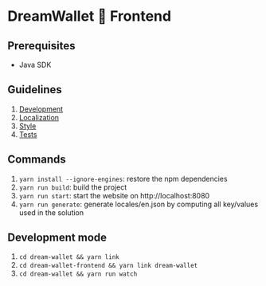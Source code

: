 # DreamWallet 🌙 Frontend

## Prerequisites
* Java SDK

## Guidelines

1. [Development](../master/help/Development.md)
1. [Localization](../master/help/LocalizationTests.md)
1. [Style](../master/help/Style.md)
1. [Tests](../master/help/Tests.md)

## Commands

1. `yarn install --ignore-engines`: restore the npm dependencies
2. `yarn run build`: build the project
3. `yarn run start`: start the website on http://localhost:8080
4. `yarn run generate`: generate locales/en.json by computing all key/values used in the solution

## Development mode

1. `cd dream-wallet && yarn link`
2. `cd dream-wallet-frontend && yarn link dream-wallet`
3. `cd dream-wallet && yarn run watch`
